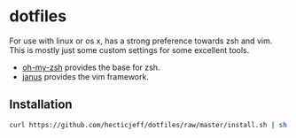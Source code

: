 dotfiles
========

For use with linux or os x, has a strong preference towards zsh and vim.
This is mostly just some custom settings for some excellent tools.

* [oh-my-zsh](https://github.com/robbyrussell/oh-my-zsh) provides the
  base for zsh.
* [janus](https://github.com/carlhuda/janus) provides the vim framework.

## Installation

``` bash
curl https://github.com/hecticjeff/dotfiles/raw/master/install.sh | sh
```
